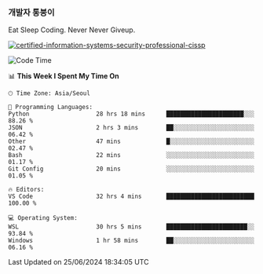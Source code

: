 ### 개발자 통붕이
Eat Sleep Coding.
Never Never Giveup.

[![certified-information-systems-security-professional-cissp](https://user-images.githubusercontent.com/44606727/157613689-acd84ec6-5f8f-4e79-89d9-a8d51f033634.png)](https://www.credly.com/badges/f394a010-85a0-450b-9136-8043af01d71c/public_url)

<!--START_SECTION:waka-->
![Code Time](http://img.shields.io/badge/Code%20Time-3%2C123%20hrs%2014%20mins-blue)

📊 **This Week I Spent My Time On** 

```text
🕑︎ Time Zone: Asia/Seoul

💬 Programming Languages: 
Python                   28 hrs 18 mins      ██████████████████████░░░   88.26 % 
JSON                     2 hrs 3 mins        ██░░░░░░░░░░░░░░░░░░░░░░░   06.42 % 
Other                    47 mins             █░░░░░░░░░░░░░░░░░░░░░░░░   02.47 % 
Bash                     22 mins             ░░░░░░░░░░░░░░░░░░░░░░░░░   01.17 % 
Git Config               20 mins             ░░░░░░░░░░░░░░░░░░░░░░░░░   01.05 % 

🔥 Editors: 
VS Code                  32 hrs 4 mins       █████████████████████████   100.00 % 

💻 Operating System: 
WSL                      30 hrs 5 mins       ███████████████████████░░   93.84 % 
Windows                  1 hr 58 mins        ██░░░░░░░░░░░░░░░░░░░░░░░   06.16 % 
```


 Last Updated on 25/06/2024 18:34:05 UTC
<!--END_SECTION:waka-->
